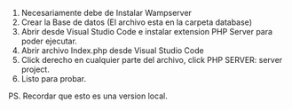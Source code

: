 1. Necesariamente debe de Instalar Wampserver
2. Crear la Base de datos (El archivo esta en la carpeta database)
3. Abrir desde Visual Studio Code e instalar extension PHP Server para poder ejecutar.
4. Abrir archivo Index.php desde Visual Studio Code
5. Click derecho en cualquier parte del archivo, click PHP SERVER: server project.
6. Listo para probar.

PS. Recordar que esto es una version local.